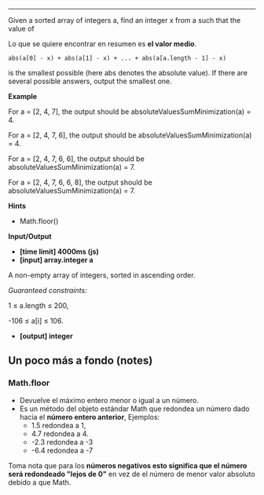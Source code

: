 
---
Given a sorted array of integers a, find an integer x from a such that the value of

Lo que se quiere encontrar en resumen es **el valor medio**.

    abs(a[0] - x) + abs(a[1] - x) + ... + abs(a[a.length - 1] - x)
is the smallest possible (here abs denotes the absolute value).
If there are several possible answers, output the smallest one.

**Example**

For a = [2, 4, 7], the output should be
absoluteValuesSumMinimization(a) = 4.

For a = [2, 4, 7, 6], the output should be
absoluteValuesSumMinimization(a) = 4.

For a = [2, 4, 7, 6, 6], the output should be
absoluteValuesSumMinimization(a) = 7.

For a = [2, 4, 7, 6, 6, 8], the output should be
absoluteValuesSumMinimization(a) = 7.

**Hints**
-   Math.floor()

**Input/Output**

- **[time limit] 4000ms (js)**
- **[input] array.integer a**

A non-empty array of integers, sorted in ascending order.

*Guaranteed constraints:*

1 ≤ a.length ≤ 200,

-106 ≤ a[i] ≤ 106.

- **[output] integer**


## Un poco más a fondo (notes)

### Math.floor

- Devuelve el máximo entero menor o igual a un número.
- Es un método del objeto estándar Math que redondea un número dado hacia el **número entero anterior**, Ejemplos:
  - 1.5 redondea a 1, 
  - 4.7 redondea a 4. 
  - -2.3 redondea a -3
  - -6.4 redondea a -7

Toma nota que para los **números negativos esto significa que el número será redondeado "lejos de 0"** en vez de el número de menor valor absoluto debido a que Math.